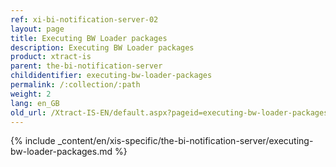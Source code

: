 ```yaml
---
ref: xi-bi-notification-server-02
layout: page
title: Executing BW Loader packages
description: Executing BW Loader packages
product: xtract-is
parent: the-bi-notification-server
childidentifier: executing-bw-loader-packages
permalink: /:collection/:path
weight: 2
lang: en_GB
old_url: /Xtract-IS-EN/default.aspx?pageid=executing-bw-loader-packages
---
```

{% include _content/en/xis-specific/the-bi-notification-server/executing-bw-loader-packages.md %}
